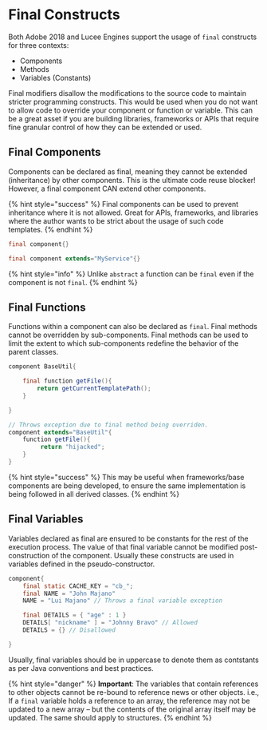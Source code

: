 # Final Constructs

Both Adobe 2018 and Lucee Engines support the usage of `final` constructs for three contexts:

* Components
* Methods
* Variables (Constants)

Final modifiers disallow the modifications to the source code to maintain stricter programming constructs. This would be used when you do not want to allow code to override your component or function or variable. This can be a great asset if you are building libraries, frameworks or APIs that require fine granular control of how they can be extended or used.

## Final Components

Components can be declared as final, meaning they cannot be extended (inheritance) by other components. This is the ultimate code reuse blocker! However, a final component CAN extend other components.

{% hint style="success" %}
Final components can be used to prevent inheritance where it is not allowed. Great for APIs, frameworks, and libraries where the author wants to be strict about the usage of such code templates.
{% endhint %}

```java
final component{}

final component extends="MyService"{}
```

{% hint style="info" %}
Unlike `abstract` a function can be `final` even if the component is not `final`.
{% endhint %}

## Final Functions

Functions within a component can also be declared as `final`. Final methods cannot be overridden by sub-components. Final methods can be used to limit the extent to which sub-components redefine the behavior of the parent classes.

```java
component BaseUtil{

    final function getFile(){
        return getCurrentTemplatePath();
    }

}

// Throws exception due to final method being overriden.
component extends="BaseUtil"{
    function getFile(){
         return "hijacked";   
    }
}
```

{% hint style="success" %}
This may be useful when frameworks/base components are being developed, to ensure the same implementation is being followed in all derived classes.
{% endhint %}

## Final Variables

Variables declared as final are ensured to be constants for the rest of the execution process. The value of that final variable cannot be modified post-construction of the component. Usually these constructs are used in variables defined in the pseudo-constructor.

```java
component{
    final static CACHE_KEY = "cb_";
    final NAME = "John Majano"
    NAME = "Lui Majano" // Throws a final variable exception

    final DETAILS = { "age" : 1 }
    DETAILS[ "nickname" ] = "Johnny Bravo" // Allowed
    DETAILS = {} // Disallowed

}
```

Usually, final variables should be in uppercase to denote them as contstants as per Java conventions and best practices.

{% hint style="danger" %}
**Important**: The variables that contain references to other objects cannot be re-bound to reference news or other objects. i.e., If a `final` variable holds a reference to an array, the reference may not be updated to a new array – but the contents of the original array itself may be updated. The same should apply to structures.
{% endhint %}
